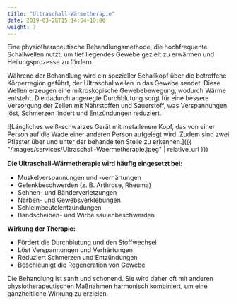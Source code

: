 ```yaml
---
title: "Ultraschall-Wärmetherapie"
date: 2019-03-28T15:14:54+10:00
weight: 7
---
```


Eine physiotherapeutische Behandlungsmethode, die hochfrequente Schallwellen nutzt, um tief liegendes Gewebe gezielt zu erwärmen und Heilungsprozesse zu fördern.

Während der Behandlung wird ein spezieller Schallkopf über die betroffene Körperregion geführt, der Ultraschallwellen in das Gewebe sendet. Diese Wellen erzeugen eine mikroskopische Gewebebewegung, wodurch Wärme entsteht. Die dadurch angeregte Durchblutung sorgt für eine bessere Versorgung der Zellen mit Nährstoffen und Sauerstoff, was Verspannungen löst, Schmerzen lindert und Entzündungen reduziert.

![Längliches weiß-schwarzes Gerät mit metallenem Kopf, das von einer Person auf die Wade einer anderen Person aufgelegt wird. Zudem sind zwei Pflaster über und unter der behandelten Stelle zu erkennen.]({{ "/images/services/Ultraschall-Waermetherapie.jpeg" | relative_url }})

**Die Ultraschall-Wärmetherapie wird häuﬁg eingesetzt bei:**
- Muskelverspannungen und -verhärtungen
- Gelenkbeschwerden (z. B. Arthrose, Rheuma)
- Sehnen- und Bänderverletzungen
- Narben- und Gewebsverklebungen
- Schleimbeutelentzündungen
- Bandscheiben- und Wirbelsäulenbeschwerden

**Wirkung der Therapie:**
- Fördert die Durchblutung und den Stoffwechsel
- Löst Verspannungen und Verhärtungen
- Reduziert Schmerzen und Entzündungen
- Beschleunigt die Regeneration von Gewebe

Die Behandlung ist sanft und schonend. Sie wird daher oft mit anderen physiotherapeutischen Maßnahmen harmonisch kombiniert, um eine ganzheitliche Wirkung zu erzielen.
